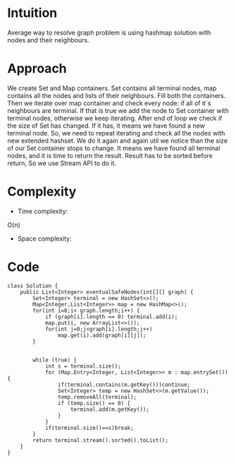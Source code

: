 # Intuition
<!-- Describe your first thoughts on how to solve this problem. -->
Average way to resolve graph problem is using hashmap solution with nodes and their neighbours.
# Approach
<!-- Describe your approach to solving the problem. -->
We create Set and Map containers. Set contains all terminal nodes, map contains all the nodes and lists of their neighbours. Fill both the containers. Then we iterate over map container and check every node: if all of it`s neighbours are terminal. If that is true we add the node to Set container with terminal nodes, otherwise we keep iterating. After end of loop we check if the size of Set has changed. If it has, it means we have found a new terminal node. So, we need to repeat iterating and check all the nodes with new extended hashset. We do it again and again util we notice than the size of our Set container stops to change. It means we have found all terminal nodes, and it is time to return the result. Result has to be sorted before return, So we use Stream API to do it. 
# Complexity
- Time complexity:
<!-- Add your time complexity here, e.g. $$O(n)$$ -->
O(n)
- Space complexity:
<!-- Add your space complexity here, e.g. $$O(n)$$ -->

# Code
```
class Solution {
    public List<Integer> eventualSafeNodes(int[][] graph) {
        Set<Integer> terminal = new HashSet<>();
        Map<Integer,List<Integer>> map = new HashMap<>();
        for(int i=0;i< graph.length;i++) {
            if (graph[i].length == 0) terminal.add(i);
            map.put(i, new ArrayList<>());
            for(int j=0;j<graph[i].length;j++)
                map.get(i).add(graph[i][j]);
        }


        while (true) {
            int s = terminal.size();
            for (Map.Entry<Integer, List<Integer>> m : map.entrySet()) {
                if(terminal.contains(m.getKey()))continue;
                Set<Integer> temp = new HashSet<>(m.getValue());
                temp.removeAll(terminal);
                if (temp.size() == 0) {
                    terminal.add(m.getKey());
                }
            }
            if(terminal.size()==s)break;
        }
        return terminal.stream().sorted().toList();
    }
}
```